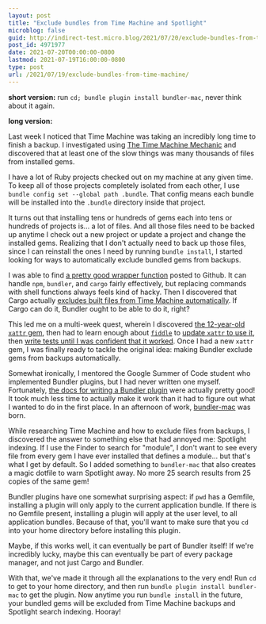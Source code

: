 ```yaml
---
layout: post
title: "Exclude bundles from Time Machine and Spotlight"
microblog: false
guid: http://indirect-test.micro.blog/2021/07/20/exclude-bundles-from-time-machine/
post_id: 4971977
date: 2021-07-20T00:00:00-0800
lastmod: 2021-07-19T16:00:00-0800
type: post
url: /2021/07/19/exclude-bundles-from-time-machine/
---
```


**short version:** run `cd; bundle plugin install bundler-mac`, never think about it again.


**long version:**

Last week I noticed that Time Machine was taking an incredibly long time to finish a backup. I investigated using [The Time Machine Mechanic](https://eclecticlight.co/consolation-t2m2-and-log-utilities/) and discovered that at least one of the slow things was many thousands of files from installed gems.

I have a lot of Ruby projects checked out on my machine at any given time. To keep all of those projects completely isolated from each other, I use `bundle config set --global path .bundle`. That config means each bundle will be installed into the `.bundle` directory inside that project.

It turns out that installing tens or hundreds of gems each into tens or hundreds of projects is... a lot of files. And all those files need to be backed up anytime I check out a new project or update a project and change the installed gems. Realizing that I don't actually need to back up those files, since I can reinstall the ones I need by running `bundle install`, I started looking for ways to automatically exclude bundled gems from backups.

I was able to find [a pretty good wrapper function](https://gist.github.com/peterdemartini/4c918635208943e7a042ff5ffa789fc1) posted to Github. It can handle `npm`, `bundler`, and `cargo` fairly effectively, but replacing commands with shell functions always feels kind of hacky. Then I discovered that Cargo actually [excludes built files from Time Machine automatically](https://github.com/rust-lang/cargo/issues/3884). If Cargo can do it, Bundler ought to be able to do it, right?

This led me on a multi-week quest, wherein I discovered [the 12-year-old `xattr` gem](https://rubygems.org/gems/xattr), then had to learn enough about [`fiddle`](https://github.com/ruby/fiddle) to [update `xattr` to use it](https://github.com/indirect/xattr), then [write tests until I was confident that it worked](https://github.com/indirect/xattr/blob/main/spec/xattr_spec.rb). Once I had a new `xattr` gem, I was finally ready to tackle the original idea: making Bundler exclude gems from backups automatically.

Somewhat ironically, I mentored the Google Summer of Code student who implemented Bundler plugins, but I had never written one myself. Fortunately, [the docs for writing a Bundler plugin](https://bundler.io/guides/bundler_plugins.html) were actually pretty good! It took much less time to actually make it work than it had to figure out what I wanted to do in the first place. In an afternoon of work, [bundler-mac](https://github.com/indirect/bundler-mac) was born.

While researching Time Machine and how to exclude files from backups, I discovered the answer to something else that had annoyed me: Spotlight indexing. If I use the Finder to search for "module", I don't want to see every file from every gem I have ever installed that defines a module... but that's what I get by default. So I added something to `bundler-mac` that also creates a magic dotfile to warn Spotlight away. No more 25 search results from 25 copies of the same gem!

Bundler plugins have one somewhat surprising aspect: if `pwd` has a Gemfile, installing a plugin will only apply to the current application bundle. If there is no Gemfile present, installing a plugin will apply at the user level, to all application bundles. Because of that, you'll want to make sure that you `cd` into your home directory before installing this plugin.

Maybe, if this works well, it can eventually be part of Bundler itself! If we're incredibly lucky, maybe this can eventually be part of every package manager, and not just Cargo and Bundler.

With that, we've made it through all the explanations to the very end! Run `cd` to get to your home directory, and then run `bundle plugin install bundler-mac` to get the plugin. Now anytime you run `bundle install` in the future, your bundled gems will be excluded from Time Machine backups and Spotlight search indexing. Hooray!
